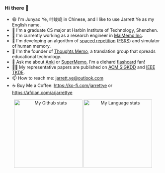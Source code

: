 ### Hi there 👋

<!--
**L-M-Sherlock/L-M-Sherlock** is a ✨ _special_ ✨ repository because its `README.md` (this file) appears on your GitHub profile.

Here are some ideas to get you started:

- 🔭 I’m currently working on ...
- 🌱 I’m currently learning ...
- 👯 I’m looking to collaborate on ...
- 🤔 I’m looking for help with ...
- 💬 Ask me about ...
- 📫 How to reach me: ...
- 😄 Pronouns: ...
- ⚡ Fun fact: ...
-->
- 😆 I'm Junyao Ye, 叶峻峣 in Chinese, and I like to use Jarrett Ye as my English name.
- 🏫 I'm a graduate CS major at Harbin Institute of Technology, Shenzhen.
- 🔭 I'm currently working as a research engineer in [MaiMemo Inc](https://www.maimemo.com/).
- 🌱 I'm developing an algorithm of [spaced repetition](https://en.wikipedia.org/wiki/Spaced_repetition) ([FSRS](https://github.com/open-spaced-repetition/fsrs4anki)) and simulator of human memory.
- 👯 I'm the founder of [Thoughts Memo](https://paratranz.cn/projects/3131), a translation group that spreads educational technology.
- 💬 Ask me about [Anki](https://apps.ankiweb.net/) or [SuperMemo](https://super-memory.com/), I'm a diehard [flashcard](https://en.wikipedia.org/wiki/Flashcard) fan!
- 🧑‍🎓 My representative papers are published on [ACM SIGKDD](https://dl.acm.org/doi/10.1145/3534678.3539081?cid=99660547150) and [IEEE TKDE](https://drive.google.com/file/d/1riJbkH39JB71Wj0AzESTngUM0LaeoD2l/view).
- 📫 How to reach me: jarrett.ye@outlook.com
- ☕️ Buy Me a Coffee: https://ko-fi.com/jarrettye or https://afdian.com/a/jarrettye


<div align="center"> 
  <img 
    src="https://github-readme-stats-l-m-sherlock.vercel.app/api?username=L-M-Sherlock&rank_icon=percentile&show_icons=true&theme=transparent&show=reviews&count_private=true&role=OWNER,ORGANIZATION_MEMBER,COLLABORATOR"
    alt="My Github stats"
    height="220"
  />
  <img 
    src="https://github-readme-stats-l-m-sherlock.vercel.app/api/top-langs/?username=L-M-Sherlock&hide=kotlin,java,html,css,Jupyter+Notebook&theme=transparent&layout=donut&role=OWNER,ORGANIZATION_MEMBER"
    alt="My Language stats"
    height="220"
  />
</div>

